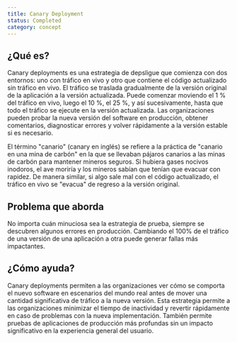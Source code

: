 ```yaml
---
title: Canary Deployment
status: Completed
category: concept
---
```


## ¿Qué es?

Canary deployments es una estrategia de depsligue que comienza con dos entornos: uno con tráfico en vivo y otro que
contiene el código actualizado sin tráfico en vivo. El tráfico se traslada gradualmente de la versión original de la
aplicación a la versión actualizada. Puede comenzar moviendo el 1 % del tráfico en vivo, luego el 10 %, el 25 %, y así
sucesivamente, hasta que todo el tráfico se ejecute en la versión actualizada. Las organizaciones pueden probar la nueva
versión del software en producción, obtener comentarios, diagnosticar errores y volver rápidamente a la versión estable
si es necesario.

El término "canario" (canary en inglés) se refiere a la práctica de "canario en una mina de carbón" en la que se
llevaban pájaros canarios a las minas de carbón para mantener mineros seguros.
Si hubiera gases nocivos inodoros, el ave moriría y los mineros sabían que tenían que evacuar con rapidez.
De manera similar, si algo sale mal con el código actualizado, el tráfico en vivo se "evacua" de regreso a la versión
original.

## Problema que aborda

No importa cuán minuciosa sea la estrategia de prueba, siempre se descubren algunos errores en producción. Cambiando el
100% de
el tráfico de una versión de una aplicación a otra puede generar fallas más impactantes.

## ¿Cómo ayuda?

Canary deployments permiten a las organizaciones ver cómo se comporta el nuevo software en escenarios del mundo real
antes de mover una cantidad significativa de tráfico a la nueva versión. Esta estrategia permite a las organizaciones
minimizar el tiempo de inactividad y revertir rápidamente en caso de
problemas con la nueva implementación. También permite pruebas de aplicaciones de producción más profundas sin un
impacto significativo en la experiencia general del usuario.


